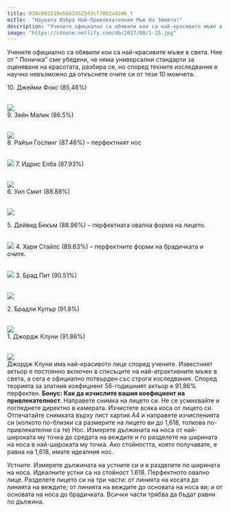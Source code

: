 ```yaml
---
title: 038c892510e5682452593cf7002a9206_t
mitle:  "Науката Избра Най-Привлекателния Мъж На Земята!"
description: "Учените официално са обявили кои са най-красивите мъже в света. Ние от &qout; Поничка&qout; сме убедени, че няма универсални стандарти за оценяване на красотата, разбира се, но "
image: "https://cdnone.netlify.com/db/2017/08/1-15.jpg"
---
```


 <p>Учените официално са обявили кои са най-красивите мъже в света. Ние от ” Поничка” сме убедени, че няма универсални стандарти за оценяване на красотата, разбира се, но според техните изследвания е научно невъзможно да откъснете очите си от тези 10 момчета.</p>      <p> 10. Джейми Фокс (85,46%)</p> <p> <br/><img src="https://cdnone.netlify.com/db/2017/08/1-15.jpg"/><br/> 9. Зейн Малик (86.5%)</p> <p> <br/><img src="https://cdnone.netlify.com/db/2017/08/2-14.jpg"/><br/> 8. Райън Гослинг (87.48%) – перфектният нос</p>      <p> <br/><img src="https://cdnone.netlify.com/db/2017/08/3-1.png"/> 7. Идрис Елба (87.93%)</p> <p> <br/><img src="https://cdnone.netlify.com/db/2017/08/4-14.jpg"/><br/> 6. Уил Смит (88.88%)</p> <p> <br/><img src="https://cdnone.netlify.com/db/2017/08/5-14.jpg"/><br/></p> <p> 5. Дейвид Бекъм (88.96%) – перфектната овална форма на лицето.</p>      <p> <br/><img src="https://cdnone.netlify.com/db/2017/08/6-2.png"/> 4. Хари Стайлс (89.63%) – перфектните форми на брадичката и очите.</p> <p> <br/><img src="https://cdnone.netlify.com/db/2017/08/7-2.png"/> 3. Брад Пит (90.51%)</p> <p> <br/><img src="https://cdnone.netlify.com/db/2017/08/8-16.jpg"/><br/></p> <p> 2. Брадли Купър (91.8%)</p> <p> <br/><img src="https://cdnone.netlify.com/db/2017/08/9-15.jpg"/><br/> 1. Джордж Клуни (91.86%)</p> <p> <br/><img src="https://cdnone.netlify.com/db/2017/08/10-13.jpg"/><br/> Джордж Клуни има най-красивото лице според учените. Известният актьор е постоянно включен в списъците на най-атрактивните мъже в света, а сега е официално потвърден със строги изследвания. Според теорията за златния коефициент 56-годишният актьор е 91,86% перфектен. <strong>Бонус: Как да изчислите вашия коефициент на привлекателност.</strong> Направете снимка на лицето си. Не се усмихвайте и погледнете директно в камерата. Изчистете всяка коса от лицето си. Отпечатайте снимката върху лист хартия А4 и направете изчисленията си (колкото по-близки са размерите на лицето ви до 1,618, толкова по-привлекателни са те) Нос. Измерете дължината на носа от най-широката му точка до средата на веждите и го разделете на ширината на носа в най-широката му точка. Ако стойността, която получавате, е равна на 1,618, имате идеалния нос.</p>      <p> Устните. Измерете дължината на устните си и я разделете по ширината на носа. Идеалните устни са на стойност 1.618. Перфектното овално лице. Разделете лицето си на три части: от линията на косата до линията на веждите; от линията на веждите до основата на носа ви; и от основата на носа до брадичката. Всички части трябва да бъдат равни по дължина.</p>       